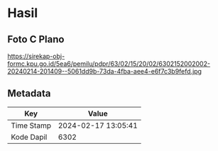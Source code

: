 # Hasil

## Foto C Plano

https://sirekap-obj-formc.kpu.go.id/5ea6/pemilu/pdpr/63/02/15/20/02/6302152002002-20240214-201409--5061dd9b-73da-4fba-aee4-e6f7c3b9fefd.jpg


## Metadata

| Key        | Value               |
| ---------- | ------------------- |
| Time Stamp | 2024-02-17 13:05:41 |
| Kode Dapil | 6302                |



